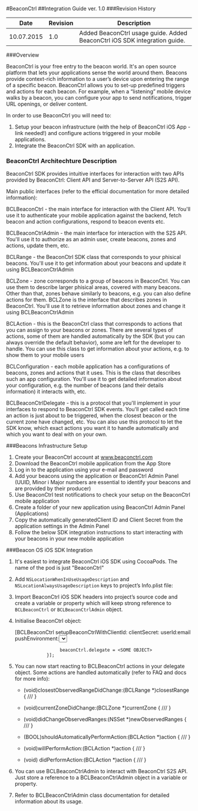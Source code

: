 
#BeaconCtrl
##Integration Guide ver. 1.0
###Revision History


Date       |Revision     |Description
-----------|-------------|-----------
10.07.2015 |    1.0      |Added BeaconCtrl usage guide. Added BeaconCtrl iOS SDK integration guide.

###Overview

BeaconCtrl is your free entry to the beacon world. It's an open source platform that lets your applications sense the world around them. Beacons provide context-rich information to a user’s device upon entering the range of a specific beacon. BeaconCtrl allows you to set-up predefined triggers and actions for each beacon. For example, when a “listening” mobile device walks by a beacon, you can configure your app to send notifications, trigger URL openings, or deliver content.

In order to use BeaconCtrl you will need to:

1. Setup your beacon infrastructure (with the help of BeaconCtrl iOS App - link needed!) and configure actions triggered in your mobile applications. 
2. Integrate the BeaconCtrl SDK with an application.


### BeaconCtrl Architechture Description

BeaconCtrl SDK provides intuitive interfaces for interaction with two APIs provided by BeaconCtrl: Client API and Server-to-Server API (S2S API).

Main public interfaces (refer to the efficial documentation for more detailed information):

BCLBeaconCtrl - the main interface for interaction with the Client API. You'll use it to authenticate your mobile application against the backend, fetch beacon and action configurations, respond to beacon events etc.

BCLBeaconCtrlAdmin - the main interface for interaction with the S2S API. You'll use it to authorize as an admin user, create beacons, zones and actions, update them, etc.

BCLRange - the BeaconCtrl SDK class that corresponds to your phisical beacons. You'll use it to get information about your beacons and update it using BCLBeaconCtrlAdmin

BCLZone - zone corresponds to a group of beacons in BeaconCtrl. You can use them to describe larger phisical areas, covered with many beacons. Other than that, zones behave similarly to beacons, e.g. you can also define actions for them. BCLZone is the interface that describes zones in BeaconCtrl. You'll use it to retrieve information about zones and change it using BCLBeaconCtrlAdmin

BCLAction - this is the BeaconCtrl class that corresponds to actions that you can assign to your beacons or zones. There are several types of actions, some of them are handled automatically by the SDK (but you can always override the default behavior), some are left for the developer to handle. You can use this class to get information about your actions, e.g. to show them to your mobile users

BCLConfiguration - each mobile application has a configurations of beacons, zones and actions that it uses. This is the class that describes such an app configuration. You'll use it to get detailed information about your configuration, e.g. the number of beacons (and their details information) it interacts with, etc.

BCLBeaconCtrlDelegate - this is a protocol that you'll implement in your interfaces to respond to BeaconCtrl SDK events. You'll get called each time an action is just about to be triggered, when the closest beacon or the current zone have changed, etc. You can also use this protocol to let the SDK know, which exact actions you want it to handle automatically and which you want to deal with on your own.


###Beacons Infrastructure Setup

1. Create your BeaconCtrl account at www.beaconctrl.com
2. Download the BeaconCtrl mobile application from the App Store
3. Log in to the application using your e-mail and password
4. Add your beacons using the application or BeaconCtrl Admin Panel (UUID, Minor i Major numbers are essential to identify your beacons and are provided by their producer)
5. Use BeaconCtrl test notifications to check your setup on the BeaconCtrl mobile application
6. Create a folder of your new application using BeaconCtrl Admin Panel (Applications)
7. Copy the automatically generatedClient ID and Client Secret from the application settings in the Admin Panel
8. Follow the below SDK integration instructions to start interacting with your beacons in your new mobile application


###Beacon OS iOS SDK Integration

1. It's easiest to integrate BeaconCtrl iOS SDK using CocoaPods. The name of the pod is just "BeaconCtrl"
2. Add ``NSLocationWhenInUseUsageDescription`` and ``NSLocationAlwaysUsageDescription`` keys to project’s Info.plist file:
3. Import BeaconCtrl iOS SDK headers into project’s source code and create a variable or property which will keep strong reference to ``BCLBeaconCtrl`` or ``BCLBeaconCtrlAdmin`` object.
4. Initialise BeaconCtrl object:


	[BCLBeaconCtrl setupBeaconCtrlWithClientId:<YOUR CLIENT ID GOES HERE> 
                                  clientSecret:<YOUR CLIENT SECRET GOES HERE> 
                                        userId:email 
                               pushEnvironment:<SELECT YOUR PUSH ENVIRONMENT> 
                                     pushToken:<YOUR PUSH TOKEN GOES HERE, IF APPLICABLE> 
                                    completion:^(BCLBeaconCtrl *beaconCtrl, BOOL isRestoredFromCache, NSError *error) {
                       <HERE BEACONCTRL SHOULD ALREADY BE SET UP>

	                    beaconCtrl.delegate = <SOME OBJECT>
                   }];


5. You can now start reacting to BCLBeaconCtrl actions in your delegate object. Some actions are handled automatically (refer to FAQ and docs for more info):


	- (void)closestObservedRangeDidChange:(BCLRange *)closestRange
	{
	   ///<YOUR CODE GOES HERE>
	}


	- (void)currentZoneDidChange:(BCLZone *)currentZone
	{
	   ///<YOUR CODE GOES HERE>
	}


	- (void)didChangeObservedRanges:(NSSet *)newObservedRanges
	{
	    ///<YOUR CODE GOES HERE>
	}


	- (BOOL)shouldAutomaticallyPerformAction:(BCLAction *)action
	{
		///<YOUR CODE GOES HERE>
	}


	- (void)willPerformAction:(BCLAction *)action
	{
	    ///<YOUR CODE GOES HERE>
	}


	- (void) didPerformAction:(BCLAction *)action
	{
	   ///<YOUR CODE GOES HERE>
	}


6. You can use BCLBeaconCtrlAdmin to interact with BeaconCtrl S2S API. Just store a reference to a BCLBeaconCtrlAdmin object in a variable or property.
7. Refer to BCLBeaconCtrlAdmin class documentation for detailed information about its usage.
